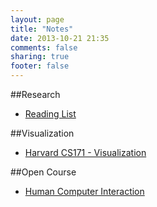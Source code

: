 ```yaml
---
layout: page
title: "Notes"
date: 2013-10-21 21:35
comments: false
sharing: true
footer: false
---
```


##Research

 - [Reading List](/notes/research/readinglist.html)

##Visualization

 - [Harvard CS171 - Visualization](/notes/visualizations/cs171.html)

##Open Course

 - [Human Computer Interaction](/notes/open-course/hci.html)

<!---
##Research Topics
 - [Social Network Analysis](/notes/research-topics/sna.html)
-->
